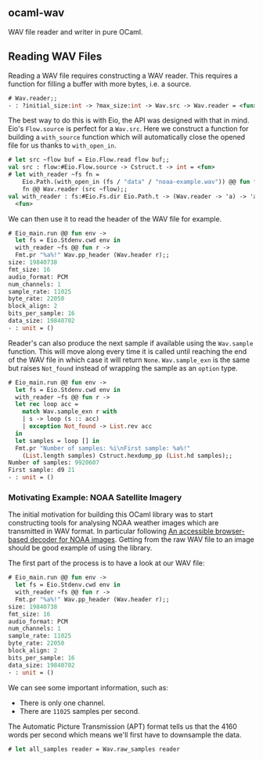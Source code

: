 ocaml-wav
---------

WAV file reader and writer in pure OCaml.

## Reading WAV Files

Reading a WAV file requires constructing a WAV reader. This requires a function for filling a buffer with more bytes, i.e. a source.

```ocaml
# Wav.reader;;
- : ?initial_size:int -> ?max_size:int -> Wav.src -> Wav.reader = <fun>
```

The best way to do this is with Eio, the API was designed with that in mind. Eio's `Flow.source` is perfect for a `Wav.src`. Here we construct a function for building a `with_source` function which will automatically close the opened file for us thanks to `with_open_in`.

```ocaml
# let src ~flow buf = Eio.Flow.read flow buf;;
val src : flow:#Eio.Flow.source -> Cstruct.t -> int = <fun>
# let with_reader ~fs fn =
    Eio.Path.(with_open_in (fs / "data" / "noaa-example.wav")) @@ fun flow ->
    fn @@ Wav.reader (src ~flow);;
val with_reader : fs:#Eio.Fs.dir Eio.Path.t -> (Wav.reader -> 'a) -> 'a =
  <fun>
```

We can then use it to read the header of the WAV file for example.

```ocaml
# Eio_main.run @@ fun env ->
  let fs = Eio.Stdenv.cwd env in
  with_reader ~fs @@ fun r ->
  Fmt.pr "%a%!" Wav.pp_header (Wav.header r);;
size: 19840738
fmt_size: 16
audio_format: PCM
num_channels: 1
sample_rate: 11025
byte_rate: 22050
block_align: 2
bits_per_sample: 16
data_size: 19840702
- : unit = ()
```

Reader's can also produce the next sample if available using the `Wav.sample` function. This will move along every time it is called until reaching the end of the WAV file in which case it will return `None`. `Wav.sample_exn` is the same but raises `Not_found` instead of wrapping the sample as an `option` type.

```ocaml
# Eio_main.run @@ fun env ->
  let fs = Eio.Stdenv.cwd env in
  with_reader ~fs @@ fun r ->
  let rec loop acc =
    match Wav.sample_exn r with
    | s -> loop (s :: acc)
    | exception Not_found -> List.rev acc
  in
  let samples = loop [] in
  Fmt.pr "Number of samples: %i\nFirst sample: %a%!"
    (List.length samples) Cstruct.hexdump_pp (List.hd samples);;
Number of samples: 9920607
First sample: d9 21
- : unit = ()
```

### Motivating Example: NOAA Satellite Imagery

The initial motivation for building this OCaml library was to start constructing tools for analysing NOAA weather images which are transmitted in WAV format. In particular following [An accessible browser-based decoder for NOAA images](https://publiclab.org/notes/sashae/05-03-2022/an-accessible-browser-based-decoder-for-noaa-images). Getting from the raw WAV file to an image should be good example of using the library.

The first part of the process is to have a look at our WAV file:

```ocaml
# Eio_main.run @@ fun env ->
  let fs = Eio.Stdenv.cwd env in
  with_reader ~fs @@ fun r ->
  Fmt.pr "%a%!" Wav.pp_header (Wav.header r);;
size: 19840738
fmt_size: 16
audio_format: PCM
num_channels: 1
sample_rate: 11025
byte_rate: 22050
block_align: 2
bits_per_sample: 16
data_size: 19840702
- : unit = ()
```

We can see some important information, such as:

 - There is only one channel.
 - There are `11025` samples per second.

The Automatic Picture Transmission (APT) format tells us that the 4160 words per second which means we'll first have to downsample the data.

```ocaml
# let all_samples reader = Wav.raw_samples reader
```